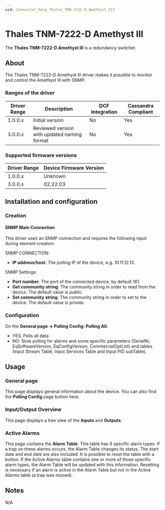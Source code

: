 ```yaml
---
uid: Connector_help_Thales_TNM-7222-D_Amethyst_III
---
```


# Thales TNM-7222-D Amethyst III

The **Thales TNM-7222-D Amethyst III** is a redundancy switcher.

## About

The Thales TNM-7222-D Amethyst III driver makes it possible to monitor and control the Amethyst III with SNMP.

### Ranges of the driver

| **Driver Range** | **Description**                             | **DCF Integration** | **Cassandra Compliant** |
|------------------|---------------------------------------------|---------------------|-------------------------|
| 1.0.0.x          | Initial version                             | No                  | Yes                     |
| 3.0.0.x          | Reviewed version with updated naming format | No                  | Yes                     |

### Supported firmware versions

| **Driver Range** | **Device Firmware Version** |
|------------------|-----------------------------|
| 1.0.0.x          | Unknown                     |
| 3.0.0.x          | 02.22.03                    |

## Installation and configuration

### Creation

#### SNMP Main Connection

This driver uses an SNMP connection and requires the following input during element creation:

SNMP CONNECTION:

- **IP address/host**: The polling IP of the device, e.g. *10.11.12.13.*

SNMP Settings:

- **Port number**: The port of the connected device, by default *161.*
- **Get community string**: The community string in order to read from the device. The default value is *public*.
- **Set community string**: The community string in order to set to the device. The default value is *private.*

### Configuration

On the **General page -\> Polling Config: Polling All:**

- YES: Polls all data
- NO: Slow polling for alarms and some specific parameters (SerialNr, EqSoftwareVersion, EqConfigVersion, CommercialOptList) and tables (Input Stream Table, Input Services Table and Input PID subTable).

## Usage

### General page

This page displays general information about the device. You can also find the **Polling Config** page button here.

### Input/Output Overview

This page displays a tree view of the **Inputs** and **Outputs**.

### Active Alarms

This page contains the **Alarm Table**. This table has 9 specific alarm types. If a trap on these alarms occurs, the Alarm Table changes its status. The start date and end date are also included. It is possible to reset the table with a button. If the Active Alarms table contains one or more of those specific alarm types, the Alarm Table will be updated with this information. Resetting is necessary if an alarm is active in the Alarm Table but not in the Active Alarms table (a trap was missed).

## Notes

N/A
